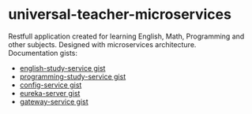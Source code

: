 # universal-teacher-microservices
Restfull application created for learning English, Math, Programming and other subjects. Designed with microservices architecture.  
Documentation gists:  
- [english-study-service gist](https://gist.github.com/TexHaPb85/ab0f6ee729e15a67a2c2d18acc87bc82)  
- [programming-study-service gist](https://gist.github.com/TexHaPb85/98561f90a924b1cf996132a25792755a)  
- [config-service gist](https://gist.github.com/TexHaPb85/0112feae08d34768cb41e96b790d9ddd)  
- [eureka-server gist](https://ut-eureka-server.herokuapp.com/)
- [gateway-service gist]()
